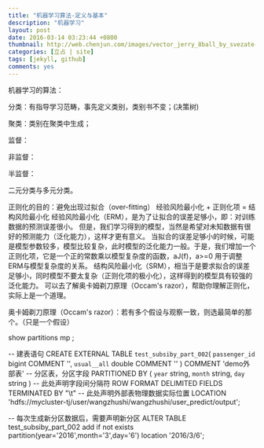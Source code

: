 ```yaml
---
title: "机器学习算法-定义与基本"
description: "机器学习"
layout: post
date: 2016-03-14 03:23:44 +0800
thumbnail: http://web.chenjun.com/images/vector_jerry_8ball_by_svezate-d6lzyyh.png
categories: [立占 | site]
tags: [jekyll, github]
comments: yes
---
```


机器学习的算法：

分类：有指导学习范畴，事先定义类别，类别书不变；(决策树)

聚类：类别在聚类中生成；

监督：

非监督：

半监督：

二元分类与多元分类。


正则化的目的：避免出现过拟合（over-fitting）
经验风险最小化 + 正则化项 = 结构风险最小化
经验风险最小化（ERM），是为了让拟合的误差足够小，即：对训练数据的预测误差很小。
但是，我们学习得到的模型，当然是希望对未知数据有很好的预测能力（泛化能力），这样才更有意义。
当拟合的误差足够小的时候，可能是模型参数较多，模型比较复杂，此时模型的泛化能力一般。于是，我们增加一个正则化项，它是一个正的常数乘以模型复杂度的函数，aJ(f)，a>=0 用于调整ERM与模型复杂度的关系。
结构风险最小化（SRM），相当于是要求拟合的误差足够小，同时模型不要太复杂（正则化项的极小化），这样得到的模型具有较强的泛化能力。
可以去了解奥卡姆剃刀原理（Occam's razor），帮助你理解正则化，实际上是一个道理。

奥卡姆剃刀原理（Occam's razor）：若有多个假设与观察一致，则选最简单的那个。（只是一个假设）


show partitions mp ;

-- 建表语句
CREATE EXTERNAL TABLE `test_subsiby_part_002`(
  `passenger_id` bigint COMMENT '',
  `usual__all` double COMMENT ''
)
COMMENT 'demo外部表'
-- 分区表，分区字段
PARTITIONED BY (
  `year` string,
  `month` string,
  `day` string
)
-- 此处声明字段间分隔符
ROW FORMAT DELIMITED
   FIELDS TERMINATED BY "\t"
-- 此处声明外部表物理数据实际位置
LOCATION
  'hdfs://mycluster-tj/user/wangzhushi/wangzhushi/user_predict/output';
 
 
-- 每次生成新分区数据后，需要声明新分区
ALTER TABLE test_subsiby_part_002 add if not exists partition(year='2016',month='3',day='6') location '2016/3/6';